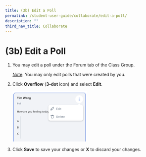 ```yaml
---
title: (3b) Edit a Poll
permalink: /student-user-guide/collaborate/edit-a-poll/
description: ""
third_nav_title: Collaborate
---
```

<h1 id="-3b-edit-a-poll">(3b) Edit a Poll</h1>
<ol>
<li><p>You may edit a poll under the Forum tab of the Class Group. </p>
<p> <u>Note</u>: You may only edit polls that were created by you.</p>
</li>
<li><p>Click <strong>Overflow</strong> (<strong>3-dot</strong> icon) and select <strong>Edit</strong>.</p>
<p><img style="width: 50%;" src="/images/1Student/CO-EditPoll1.png"></p>
</li>
<li><p>Click <strong>Save</strong> to save your changes or <strong>X</strong> to discard your changes.</p>
</li>
</ol>